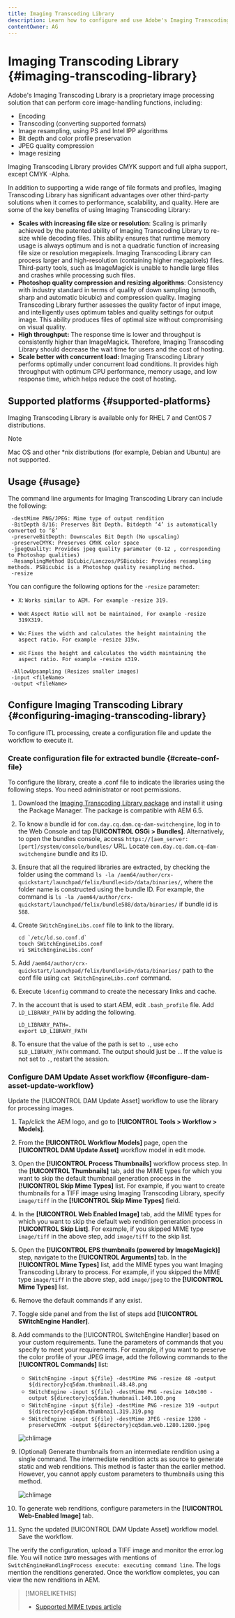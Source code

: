 ```yaml
---
title: Imaging Transcoding Library
description: Learn how to configure and use Adobe's Imaging Transcoding Library, an image processing solution that can perform core image-handling functions, including encoding, transcoding, image resampling, and image resizing.
contentOwner: AG
---
```


# Imaging Transcoding Library {#imaging-transcoding-library}

Adobe's Imaging Transcoding Library is a proprietary image processing solution that can perform core image-handling functions, including:

* Encoding
* Transcoding (converting supported formats)
* Image resampling, using PS and Intel IPP algorithms
* Bit depth and color profile preservation
* JPEG quality compression
* Image resizing

Imaging Transcoding Library provides CMYK support and full alpha support, except CMYK -Alpha.

In addition to supporting a wide range of file formats and profiles, Imaging Transcoding Library has significant advantages over other third-party solutions when it comes to performance, scalability, and quality. Here are some of the key benefits of using Imaging Transcoding Library:

* **Scales with increasing file size or resolution**: Scaling is primarily achieved by the patented ability of Imaging Transcoding Library to re-size while decoding files. This ability ensures that runtime memory usage is always optimum and is not a quadratic function of increasing file size or resolution megapixels. Imaging Transcoding Library can process larger and high-resolution (containing higher megapixels) files. Third-party tools, such as ImageMagick is unable to handle large files and crashes while processing such files.
* **Photoshop quality compression and resizing algorithms**: Consistency with industry standard in terms of quality of down sampling (smooth, sharp and automatic bicubic) and compression quality. Imaging Transcoding Library further assesses the quality factor of input image, and intelligently uses optimum tables and quality settings for output image. This ability produces files of optimal size without compromising on visual quality.
* **High throughput:** The response time is lower and throughput is consistently higher than ImageMagick. Therefore, Imaging Transcoding Library should decrease the wait time for users and the cost of hosting.
* **Scale better with concurrent load:** Imaging Transcoding Library performs optimally under concurrent load conditions. It provides high throughput with optimum CPU performance, memory usage, and low response time, which helps reduce the cost of hosting.

## Supported platforms {#supported-platforms}

Imaging Transcoding Library is available only for RHEL 7 and CentOS 7 distributions.

>[!NOTE]
>
>Mac OS and other *nix distributions (for example, Debian and Ubuntu) are not supported.

## Usage {#usage}

The command line arguments for Imaging Transcoding Library can include the following:

```shell
 -destMime PNG/JPEG: Mime type of output rendition
 -BitDepth 8/16: Preserves Bit Depth. Bitdepth ‘4’ is automatically converted to ‘8’
 -preserveBitDepth: Downscales Bit Depth (No upscaling)
 -preserveCMYK: Preserves CMYK color space
 -jpegQuality: Provides jpeg quality parameter (0-12 , corresponding to Photoshop qualities)
 -ResamplingMethod BiCubic/Lanczos/PSBicubic: Provides resampling methods. PSBicubic is a Photoshop quality resampling method.
 -resize
```

You can configure the following options for the `-resize` parameter:

* `X`: `Works similar to AEM. For example -resize 319.`

* `WxH`: `Aspect Ratio will not be maintained, For example -resize 319X319.`

* `Wx`: `Fixes the width and calculates the height maintaining the aspect ratio. For example -resize 319x.`

* `xH`: `Fixes the height and calculates the width maintaining the aspect ratio. For example -resize x319.`

```shell
 -AllowUpsampling (Resizes smaller images)
 -input <fileName>
 -output <fileName>
```

## Configure Imaging Transcoding Library {#configuring-imaging-transcoding-library}

To configure ITL processing, create a configuration file and update the workflow to execute it.

### Create configuration file for extracted bundle {#create-conf-file}

To configure the library, create a .conf file to indicate the libraries using the following steps. You need administrator or root permissions.

1. Download the [Imaging Transcoding Library package](https://www.adobeaemcloud.com/content/marketplace/marketplaceProxy.html?packagePath=/content/companies/public/adobe/packages/aem630/product/assets/aem-assets-imaging-transcoding-library-pkg) and install it using the Package Manager. The package is compatible with AEM 6.5.

1. To know a bundle id for `com.day.cq.dam.cq-dam-switchengine`, log in to the Web Console and tap **[!UICONTROL OSGi > Bundles]**. Alternatively, to open the bundles console, access `https://[aem_server:[port]/system/console/bundles/` URL. Locate `com.day.cq.dam.cq-dam-switchengine` bundle and its ID.

1. Ensure that all the required libraries are extracted, by checking the folder using the command `ls -la /aem64/author/crx-quickstart/launchpad/felix/bundle<id>/data/binaries/`, where the folder name is constructed using the bundle ID. For example, the command is `ls -la /aem64/author/crx-quickstart/launchpad/felix/bundle588/data/binaries/` if bundle id is `588`.

1. Create `SWitchEngineLibs.conf` file to link to the library.

    ```shell
    cd `/etc/ld.so.conf.d`
    touch SWitchEngineLibs.conf
    vi SWitchEngineLibs.conf
    ```

1. Add `/aem64/author/crx-quickstart/launchpad/felix/bundle<id>/data/binaries/` path to the conf file using `cat SWitchEngineLibs.conf` command.

1. Execute `ldconfig` command to create the necessary links and cache.

1. In the account that is used to start AEM, edit `.bash_profile` file. Add `LD_LIBRARY_PATH` by adding the following.

   ```shell
   LD_LIBRARY_PATH=.
   export LD_LIBRARY_PATH
   ```

1. To ensure that the value of the path is set to `.`, use `echo $LD_LIBRARY_PATH` command. The output should just be `.`. If the value is not set to `.`, restart the session.

### Configure DAM Update Asset workflow {#configure-dam-asset-update-workflow}

Update the [!UICONTROL DAM Update Asset] workflow to use the library for processing images.

1. Tap/click the AEM logo, and go to **[!UICONTROL Tools > Workflow > Models]**.

1. From the **[!UICONTROL Workflow Models]** page, open the **[!UICONTROL DAM Update Asset]** workflow model in edit mode.

1. Open the **[!UICONTROL Process Thumbnails]** workflow process step. In the **[!UICONTROL Thumbnails]** tab, add the MIME types for which you want to skip the default thumbnail generation process in the **[!UICONTROL Skip Mime Types]** list.
For example, if you want to create thumbnails for a TIFF image using Imaging Transcoding Library, specify `image/tiff` in the **[!UICONTROL Skip Mime Types]** field.

1. In the **[!UICONTROL Web Enabled Image]** tab, add the MIME types for which you want to skip the default web rendition generation process in **[!UICONTROL Skip List]**. For example, if you skipped MIME type `image/tiff` in the above step, add `image/tiff` to the skip list.

1. Open the **[!UICONTROL EPS thumbnails (powered by ImageMagick)]** step, navigate to the **[!UICONTROL Arguments]** tab. In the **[!UICONTROL Mime Types]** list, add the MIME types you want Imaging Transcoding Library to process. For example, if you skipped the MIME type `image/tiff` in the above step, add `image/jpeg` to the **[!UICONTROL Mime Types]** list.

1. Remove the default commands if any exist.

1. Toggle side panel and from the list of steps add **[!UICONTROL SWitchEngine Handler]**.

1. Add commands to the [!UICONTROL SwitchEngine Handler] based on your custom requirements. Tune the parameters of commands that you specify to meet your requirements. For example, if you want to preserve the color profile of your JPEG image, add the following commands to the **[!UICONTROL Commands]** list:

    * `SWitchEngine -input ${file} -destMime PNG -resize 48 -output ${directory}cq5dam.thumbnail.48.48.png`
    * `SWitchEngine -input ${file} -destMime PNG -resize 140x100 -output ${directory}cq5dam.thumbnail.140.100.png`
    * `SWitchEngine -input ${file} -destMime PNG -resize 319 -output ${directory}cq5dam.thumbnail.319.319.png`
    * `SWitchEngine -input ${file} -destMime JPEG -resize 1280 -preserveCMYK -output ${directory}cq5dam.web.1280.1280.jpeg`

   ![chlimage](assets/chlimage_1-199.png)

1. (Optional) Generate thumbnails from an intermediate rendition using a single command. The intermediate rendition acts as source to generate static and web renditions. This method is faster than the earlier method. However, you cannot apply custom parameters to thumbnails using this method.

   ![chlimage](assets/chlimage_1-200.png)

1. To generate web renditions, configure parameters in the **[!UICONTROL Web-Enabled Image]** tab.

1. Sync the updated [!UICONTROL DAM Update Asset] workflow model. Save the workflow.

The verify the configuration, upload a TIFF image and monitor the error.log file. You will notice `INFO` messages with mentions of `SwitchEngineHandlingProcess execute: executing command line`. The logs mention the renditions generated. Once the workflow completes, you can view the new renditions in AEM.

>[!MORELIKETHIS]
>
>* [Supported MIME types article](assets-formats.md#supported-image-transcoding-library)
